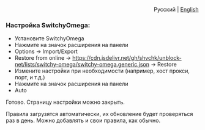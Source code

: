 <p align="right">Русский | <a href="README.md">English</a></p>

### Настройка SwitchyOmega:

- Установите SwitchyOmega
- Нажмите на значок расширения на панели
- Options → Import/Export
- Restore from online → https://cdn.jsdelivr.net/gh/shvchk/unblock-net/lists/switchy-omega/switchy-omega.generic.json → Restore
- Измените настройки при необходимости (например, хост прокси, порт, и т.д.)
- Нажмите на значок расширения на панели
- Auto

Готово. Страницу настройки можно закрыть.

Правила загрузятся автоматически, их обновление будет проверяться раз в день. Можно добавлять и свои правила, как обычно.
